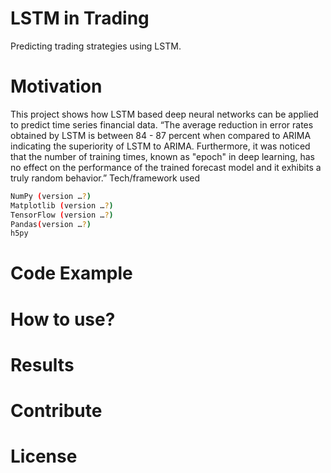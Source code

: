 # LSTM in Trading
Predicting trading strategies using LSTM. 
# Motivation
This project shows how LSTM based deep neural networks can be applied to predict time series financial data.
“The average reduction in error rates obtained by LSTM is between 84 - 87 percent when compared to ARIMA indicating the superiority of LSTM to ARIMA. Furthermore, it was noticed that the number of training times, known as "epoch" in deep learning, has no effect on the performance of the trained forecast model and it exhibits a truly random behavior.”
Tech/framework used
```bash
NumPy (version …?)
Matplotlib (version …?)
TensorFlow (version …?)
Pandas(version …?)
h5py
```
# Code Example
 
# How to use?

# Results
 
# Contribute
 
# License
